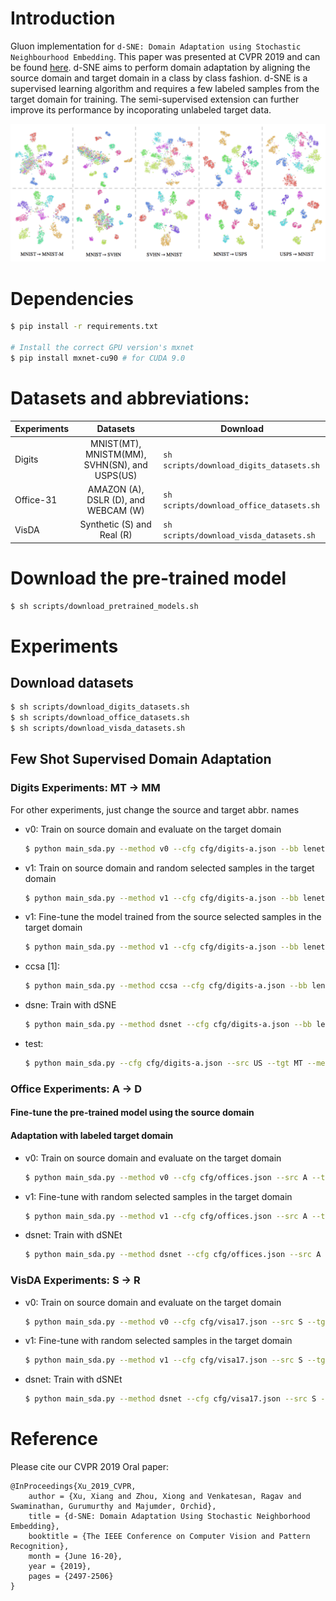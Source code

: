 # Introduction

Gluon implementation for ```d-SNE: Domain Adaptation using Stochastic Neighbourhood Embedding```. This paper was presented at CVPR 2019 and can be found [here](https://arxiv.org/abs/1905.12775). d-SNE aims to perform domain adaptation by aligning the source domain and target domain in a class by class fashion. d-SNE is a supervised learning algorithm and requires a few labeled samples from the target domain for training. The semi-supervised extension can further improve its performance by incoporating unlabeled target data. 

![Results](imgs/tsne-digits.png)

# Dependencies

```bash
$ pip install -r requirements.txt

# Install the correct GPU version's mxnet
$ pip install mxnet-cu90 # for CUDA 9.0
```

# Datasets and abbreviations:

| Experiments | Datasets | Download|
| ----------- |:--------:| --------|
| Digits      | MNIST(MT), MNISTM(MM), SVHN(SN), and USPS(US)| ```sh scripts/download_digits_datasets.sh```|
| Office-31   | AMAZON (A), DSLR (D), and WEBCAM (W)         | ```sh scripts/download_office_datasets.sh```|
| VisDA       | Synthetic (S) and Real (R)                   | ```sh scripts/download_visda_datasets.sh```|

# Download the pre-trained model
```bash
$ sh scripts/download_pretrained_models.sh
```

# Experiments
## Download datasets
```bash
$ sh scripts/download_digits_datasets.sh
$ sh scripts/download_office_datasets.sh
$ sh scripts/download_visda_datasets.sh
```

## Few Shot Supervised Domain Adaptation
### Digits Experiments: MT -> MM
For other experiments, just change the source and target abbr. names
- v0: Train on source domain and evaluate on the target domain
    ```bash
    $ python main_sda.py --method v0 --cfg cfg/digits-a.json --bb lenetplus --bs 256 --src MT --tgt MM --nc 10 --size 32 --train-src --log-itv 0 --dropout --hybridize
    ```
- v1: Train on source domain and random selected samples in the target domain
    ```bash
    $ python main_sda.py --method v1 --cfg cfg/digits-a.json --bb lenetplus --bs 256 --src MT --tgt MM --nc 10 --size 32 --train-src --log-itv 0 --dropout --hybridize
    ```
- v1: Fine-tune the model trained from the source selected samples in the target domain
    ```bash
    $ python main_sda.py --method v1 --cfg cfg/digits-a.json --bb lenetplus --bs 256 --src MT --tgt MM --nc 10 --size 32 --train-src --log-itv 0 --dropout --model-path path/to/model --hybridize
    ```
- ccsa \[1\]:
    ```bash
    $ python main_sda.py --method ccsa --cfg cfg/digits-a.json --bb lenetplus --bs 256 --src MT --tgt MM --nc 10 --size 32 --log-itv 0 --dropout --hybridize
    ```
- dsne: Train with dSNE
    ```bash
    $ python main_sda.py --method dsnet --cfg cfg/digits-a.json --bb lenetplus --bs 256 --src MT --tgt MM --nc 10 --size 32 --log-itv 100 --dropout --hybridize
    ```

- test:
    ```bash
    $ python main_sda.py --cfg cfg/digits-a.json --src US --tgt MT --method=dsnet --bb lenetplus --nc 10 --resize 32 --size 32 --dropout --postfix prefix/name --test --model-path model/path --plot
    ```

### Office Experiments: A -> D
#### Fine-tune the pre-trained model using the source domain

#### Adaptation with labeled target domain
- v0: Train on source domain and evaluate on the target domain
    ```bash
    $ python main_sda.py --method v0 --cfg cfg/offices.json --src A --tgt D --nc 31 --train-src --log-itv 0 --flip --random-color --random-crop --model-path path/to/model --fn --hybridize
    ```
- v1: Fine-tune with random selected samples in the target domain
    ```bash
    $ python main_sda.py --method v1 --cfg cfg/offices.json --src A --tgt D --nc 31 --log-itv 0 --flip --random-color --random-crop --model-path path/to/model --fn --hybridize
    ```
- dsnet: Train with dSNEt
    ```bash
    $ python main_sda.py --method dsnet --cfg cfg/offices.json --src A --tgt D --nc 31 --log-itv 100 --flip --random-color --random-crop --model-path path/to/model --fn --hybridize
    ```
### VisDA Experiments: S -> R
- v0: Train on source domain and evaluate on the target domain
    ```bash
    $ python main_sda.py --method v0 --cfg cfg/visa17.json --src S --tgt R --nc 12 --train-src --log-itv 0 --flip --random-color --random-crop --model-path path/to/model --fn --hybridize
    ```
- v1: Fine-tune with random selected samples in the target domain
    ```bash
    $ python main_sda.py --method v1 --cfg cfg/visa17.json --src S --tgt R --nc 12 --log-itv 0 --flip --random-color --random-crop --model-path path/to/model --fn --hybridize
    ```
- dsnet: Train with dSNEt
    ```bash
    $ python main_sda.py --method dsnet --cfg cfg/visa17.json --src S --tgt R --nc 12 --log-itv 100 --flip --random-color --random-crop --model-path path/to/model --fn --hybridize
    ```

# Reference
Please cite our CVPR 2019 Oral paper:
```
@InProceedings{Xu_2019_CVPR,
    author = {Xu, Xiang and Zhou, Xiong and Venkatesan, Ragav and Swaminathan, Gurumurthy and Majumder, Orchid},
    title = {d-SNE: Domain Adaptation Using Stochastic Neighborhood Embedding},
    booktitle = {The IEEE Conference on Computer Vision and Pattern Recognition},
    month = {June 16-20},
    year = {2019},
    pages = {2497-2506}
}
```

